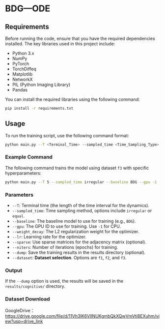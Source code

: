 # BDG—ODE

## Requirements

Before running the code, ensure that you have the required dependencies installed. The key libraries used in this project include:

- Python 3.x
- NumPy
- PyTorch
- TorchDiffeq
- Matplotlib
- NetworkX
- PIL (Python Imaging Library)
- Pandas

You can install the required libraries using the following command:

```bash
pip install -r requirements.txt
```

## Usage

To run the training script, use the following command format:

```bash
python main.py --T <Terminal_Time> --sampled_time <Time_Sampling_Type> --baseline <Model_Type> --gpu <GPU_ID> --weight_decay <Weight_Decay> --lr <Learning_Rate> --sparse --niters <Number_of_Iterations> --dump --dataset <Dataset>
```

### Example Command

The following command trains the model using dataset `f3` with specific hyperparameters:

```bash
python main.py --T 5 --sampled_time irregular --baseline BDG --gpu -1 --weight_decay 1e-3 --lr 0.01 --sparse --niters 1500 --dump --dataset f3
```

### Parameters

- `--T`: Terminal time (the length of the time interval for the dynamics).
- `--sampled_time`: Time sampling method, options include `irregular` or `equal`.
- `--baseline`: The baseline model to use for training (e.g., `BDG`).
- `--gpu`: The GPU ID to use for training. Use `-1` for CPU.
- `--weight_decay`: The L2 regularization weight for the optimizer.
- `--lr`: Learning rate for the optimizer.
- `--sparse`: Use sparse matrices for the adjacency matrix (optional).
- `--niters`: Number of iterations (epochs) for training.
- `--dump`: Save the training results in the results directory (optional).
- `--dataset`: **Dataset selection**. Options are `f1`, `f2`, and `f3`.


### Output

If the `--dump` option is used, the results will be saved in the `results/cognitive/` directory.

### Dataset Download

GoogleDrive：https://drive.google.com/file/d/11Vh3IK6VIlNUKgmbQkXQwVmVti8EXuhm/view?usp=drive_link
